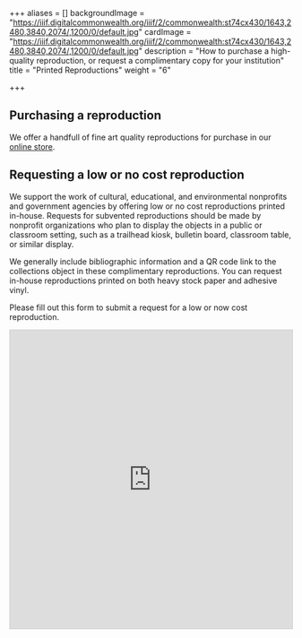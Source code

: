 +++
aliases = []
backgroundImage = "https://iiif.digitalcommonwealth.org/iiif/2/commonwealth:st74cx430/1643,2480,3840,2074/,1200/0/default.jpg"
cardImage = "https://iiif.digitalcommonwealth.org/iiif/2/commonwealth:st74cx430/1643,2480,3840,2074/,1200/0/default.jpg"
description = "How to purchase a high-quality reproduction, or request a complimentary copy for your institution"
title = "Printed Reproductions"
weight = "6"

+++
## Purchasing a reproduction

We offer a handfull of fine art quality reproductions for purchase in our [online store](https://www.leventhalmap.org/store/). 

<!--
We offer fine art quality reproductions of all the maps in our Digital Collections which are not under copyright.

To purchase a reproduction, visit our [Digital Collections portal](https://collections.leventhalmap.org). (For more information about searching our digitized material, see [Searching the Collections](https://www.leventhalmap.org/collections/searching/)). If a map in the Digital Collections portal is available for reproduction, you will see a link with the text "Buy a Reproduction" in the "Share" panel. Clicking this button will take you to our reproduction purchase form, where you can select dimensions and paper stock.

Our reproductions are serviced by a third-party vendor. For more information, or to check on the status of an existing order, please email us at [frontdesk@leventhalmap.org](mailto:frontdesk@leventhalmap.org).

![Screenshot of a Digital Collections page with the Buy a Reproduction button highlighted](/uploads/2021-05-18/reproduction-screenshot.png)
-->

## Requesting a low or no cost reproduction

We support the work of cultural, educational, and environmental nonprofits and government agencies by offering low or no cost reproductions printed in-house. Requests for subvented reproductions should be made by nonprofit organizations who plan to display the objects in a public or classroom setting, such as a trailhead kiosk, bulletin board, classroom table, or similar display.

We generally include bibliographic information and a QR code link to the collections object in these complimentary  reproductions. You can request in-house reproductions printed on both heavy stock paper and adhesive vinyl.

Please fill out this form to submit a request for a low or now cost reproduction.

<iframe class="airtable-embed" src="https://airtable.com/embed/shrGmoZaVLy4QCWQA?backgroundColor=gray" frameborder="0" onmousewheel="" width="100%" height="533" style="background: transparent; border: 1px solid #ccc;"></iframe>
